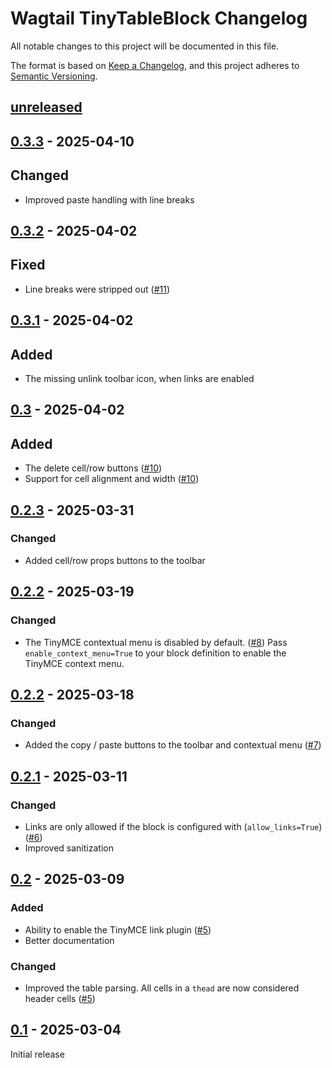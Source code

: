 # Wagtail TinyTableBlock Changelog

All notable changes to this project will be documented in this file.

The format is based on [Keep a Changelog](https://keepachangelog.com/en/1.0.0/),
and this project adheres to [Semantic Versioning](https://semver.org/spec/v2.0.0.html).

## [unreleased]

## [0.3.3] - 2025-04-10

## Changed

- Improved paste handling with line breaks

## [0.3.2] - 2025-04-02

## Fixed

- Line breaks were stripped out ([#11](https://github.com/torchbox/wagtail-tinytableblock/pull/11))


## [0.3.1] - 2025-04-02

## Added

- The missing unlink toolbar icon, when links are enabled

## [0.3] - 2025-04-02

## Added

- The delete cell/row buttons ([#10](https://github.com/torchbox/wagtail-tinytableblock/pull/10))
- Support for cell alignment and width ([#10](https://github.com/torchbox/wagtail-tinytableblock/pull/10))

## [0.2.3] - 2025-03-31

### Changed

- Added cell/row props buttons to the toolbar

## [0.2.2] - 2025-03-19

### Changed

- The TinyMCE contextual menu is disabled by default. ([#8](https://github.com/torchbox/wagtail-tinytableblock/pull/8))
  Pass `enable_context_menu=True` to your block definition to enable the TinyMCE context menu.

## [0.2.2] - 2025-03-18

### Changed

- Added the copy / paste buttons to the toolbar and contextual menu ([#7](https://github.com/torchbox/wagtail-tinytableblock/pull/7))

## [0.2.1] - 2025-03-11

### Changed

- Links are only allowed if the block is configured with (`allow_links=True`) ([#6](https://github.com/torchbox/wagtail-tinytableblock/pull/6))
- Improved sanitization

## [0.2] - 2025-03-09

### Added

- Ability to enable the TinyMCE link plugin ([#5](https://github.com/torchbox/wagtail-tinytableblock/pull/5))
- Better documentation

### Changed

- Improved the table parsing. All cells in a `thead` are now considered header cells ([#5](https://github.com/torchbox/wagtail-tinytableblock/pull/5))

## [0.1] - 2025-03-04

Initial release


[unreleased]: https://github.com/torchbox/wagtail-tinytableblock/compare/v0.2.3...HEAD
[0.3.3]: https://github.com/torchbox/wagtail-tinytableblock/compare/v0.3.2...v0.3.3
[0.3.2]: https://github.com/torchbox/wagtail-tinytableblock/compare/v0.3.1...v0.3.2
[0.3.1]: https://github.com/torchbox/wagtail-tinytableblock/compare/v0.3...v0.3.1
[0.3]: https://github.com/torchbox/wagtail-tinytableblock/compare/v0.2.4...v0.3
[0.2.4]: https://github.com/torchbox/wagtail-tinytableblock/compare/v0.2.3...v0.2.4
[0.2.3]: https://github.com/torchbox/wagtail-tinytableblock/compare/v0.2.2...v0.2.3
[0.2.2]: https://github.com/torchbox/wagtail-tinytableblock/compare/v0.2.1...v0.2.2
[0.2.1]: https://github.com/torchbox/wagtail-tinytableblock/compare/v0.2...v0.2.1
[0.2]: https://github.com/torchbox/wagtail-tinytableblock/compare/v0.1...v0.2
[0.1]: https://github.com/torchbox/wagtail-tinytableblock/compare/9b5dec2...v0.1
